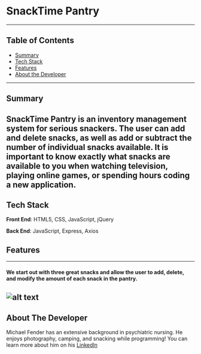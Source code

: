 # SnackTime Pantry
---
## Table of Contents
* [Summary](#summary)
* [Tech Stack](#techStack)
* [Features](#features)
* [About the Developer](#about)
---
## <a name="summary"></a>Summary
**SnackTime Pantry** is an inventory management system for serious snackers.  The user can add and delete snacks, as well as add or subtract the number of individual snacks available.  It is important to know exactly what snacks are available to you when watching television, playing online games, or spending hours coding a new application.
---

## <a name="stack"></a>Tech Stack
**Front End**: HTML5, CSS, JavaScript, jQuery

**Back End**: JavaScript, Express, Axios
## <a name="features"></a>Features
***
#### We start out with three great snacks and allow the user to add, delete, and modify the amount of each snack in the pantry.
![alt text](https://github.com/MichaelFeneder/snacktime-foundations-capstone/blob/main/SnackTime.gif)
---
## <a name="about"></a>About The Developer
Michael Fender has an extensive background in psychiatric nursing.  He enjoys photography, camping, and snacking while programming!  You can learn more about him on his [LinkedIn](https://www.linkedin.com/in/michael-fender-57652b124/)

